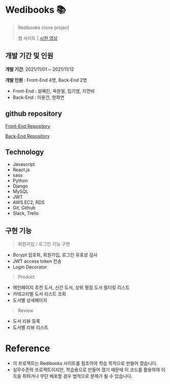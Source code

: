 # Wedibooks 📚
>Redibooks clone project
>
>웹 사이트 | [시현 영상](https://youtu.be/lOiYYq0XvAc)   

## 개발 기간 및 인원
**개발 기간**: 2021/11/01 ~ 2021/11/12

**개발 인원** : Front-End 4명, Back-End 2명
* Front-End : 설혜린, 옥원철, 임기범, 지연비
* Back-End : 이용건, 한화연

## github repository
[Front-End Repository](https://github.com/wecode-bootcamp-korea/26-1st-Wedibooks-frontend.git)

[Back-End Repository](https://github.com/wecode-bootcamp-korea/26-1st-Wedibooks-backend.git)

## Technology
- Javascript
- React.js
- sass
- Python
- Django
- MySQL
- JWT
- AWS EC2, RDS
- Git, Github
- Slack, Trello

## 구현 기능
> 회원가입 / 로그인 기능 구현
- Bcrypt 암호화, 회원가입, 로그인 유효성 검사
- JWT access token 전송
- Login Decorator

> Product
- 메인페이지 추천 도서, 신간 도서, 상위 평점 도서 필터링 리스트
- 카테고리별 도서 리스트 조회
- 도서별 상세페이지

> Review
- 도서 리뷰 등록
- 도서별 리뷰 리스트 

# Reference
- 이 프로젝트는 Redibooks 사이트를 참조하여 학습 목적으로 만들어 졌습니다.
- 실무수준의 프로젝트이지만, 학습용으로 만들어 졌기 때문에 이 코드를 활용하여 이득을 취하거나 무단 배포할 경우 법적으로 문제가 될 수 있습니다.
